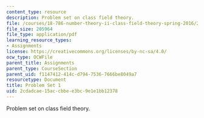 ```yaml
---
content_type: resource
description: Problem set on class field theory.
file: /courses/18-786-number-theory-ii-class-field-theory-spring-2016/2cdadcae15accbbee3bc9e1e1bb12378_MIT18_786S16_pset1.pdf
file_size: 205964
file_type: application/pdf
learning_resource_types:
- Assignments
license: https://creativecommons.org/licenses/by-nc-sa/4.0/
ocw_type: OCWFile
parent_title: Assignments
parent_type: CourseSection
parent_uid: f1147412-414c-d794-7536-7666be8049a7
resourcetype: Document
title: Problem Set 1
uid: 2cdadcae-15ac-cbbe-e3bc-9e1e1bb12378
---
```

Problem set on class field theory.